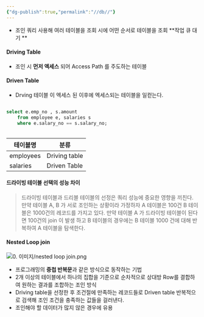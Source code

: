 ```yaml
---
{"dg-publish":true,"permalink":"//db//"}
---
```



- 조인 쿼리 사용해 여러 테이블을 조회 시에 어떤 순서로 테이블을 조회 
  **작업 큐 대기 ** 
#### Driving Table
- 조인 시 **먼저 엑세스** 되어 Access Path 를 주도하는 테이블


#### Driven Table
- Drving 테이블 이 엑세스 된 이후에 엑세스되는 테이블을 일컫는다.


``` sql

select e.emp_no , s.amount 
	from employee e, salaries s 
	where e.salary_no == s.salary_no;
 
```

| 테이블명      | 분류            |
| --------- | ------------- |
| employees | Driving table |
| salaries  | Driven Table  |


#### 드라이빙 테이블 선택의 성능 차이

> 드라이빙 테이블과 드리블 테이블의 선정은 쿼리 성능에 중요한 영향을 끼친다.
> 만약 테이블 A, B 가 서로 조인하는 상황이라 가정하자 A 테이블은 100건 B 테이블은 1000건의 레코드를 가지고 있다.
> 만약 테이블 A 가 드라이빙 테이블이 된다면 100건의 join 이 발생 하고  B 테이블의 경우에는 B 테이블 1000 건에 대해 반복하여 A 테이블을 탐색한다.










#### Nested Loop join

![0. 이미지/nested loop join.png](/img/user/0.%20%EC%9D%B4%EB%AF%B8%EC%A7%80/nested%20loop%20join.png)
- 프로그래밍의 **중첩 반복문**과 같은 방식으로 동작하는 기법
- 2개 이상의 테이블에서 하나의 집합을 기준으로 순차적으로 상대방 Row를 결합하여 원하는 결과를 조합하는 조인 방식
- Driving table을 선정한 후 조건절에 만족하는 레코드들로 Driven table 반복적으로 검색해 조인 조건을 충족하는 값들을 걸러낸다.
- 조인해야 할 데이터가 많지 않은 경우에 유용



